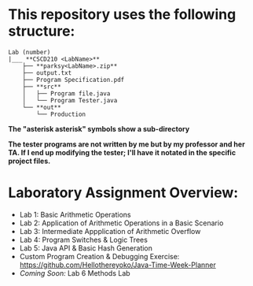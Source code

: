 # This repository uses the following structure:



    Lab (number)
    |___ **CSCD210 <LabName>**
        ├── **parksy<LabName>.zip**
        ├── output.txt
        ├── Program Specification.pdf
        ├── **src**
        │   ├── Program file.java
        │   └── Program Tester.java
        └── **out**
            └── Production

**The "asterisk asterisk" symbols show a sub-directory**

**The tester programs are not written by me but by my professor and her TA.
If I end up modifying the tester; I'll have it notated in the specific project files.**


# Laboratory Assignment Overview:

- Lab 1: Basic Arithmetic Operations
- Lab 2: Application of Arithmetic Operations in a Basic Scenario
- Lab 3: Intermediate Appplication of Arithmetic Overflow
- Lab 4: Program Switches & Logic Trees
- Lab 5: Java API & Basic Hash Generation
- Custom Program Creation & Debugging Exercise: https://github.com/Hellothereyoko/Java-Time-Week-Planner
- *Coming Soon:* Lab 6 Methods Lab
